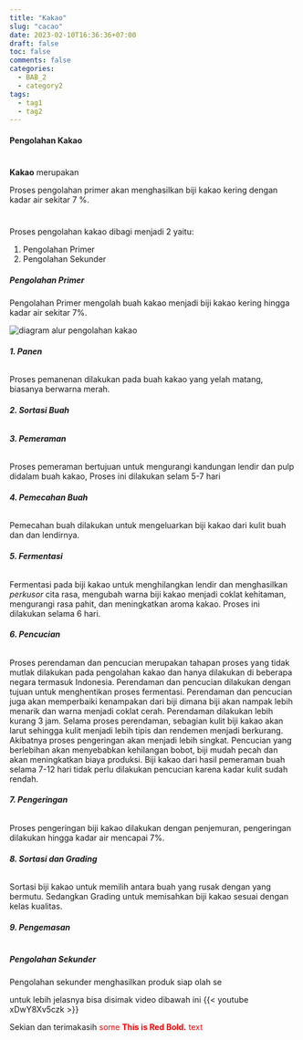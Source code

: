 ```yaml
---
title: "Kakao"
slug: "cacao"
date: 2023-02-10T16:36:36+07:00
draft: false
toc: false
comments: false
categories:
  - BAB_2
  - category2
tags:
  - tag1
  - tag2
---
```


#### Pengolahan Kakao
#
**Kakao** merupakan

Proses pengolahan primer akan menghasilkan biji kakao kering dengan kadar air sekitar 7 %.
#
Proses pengolahan kakao dibagi menjadi 2 yaitu:

1. Pengolahan Primer
2. Pengolahan Sekunder

##### Pengolahan Primer

Pengolahan Primer mengolah buah kakao menjadi biji kakao kering hingga kadar air sekitar 7%.

![diagram alur pengolahan kakao](https://4.bp.blogspot.com/-89RK3vsPeAw/V9FJ-fgPW5I/AAAAAAAADOY/D-R__QHvwzMdNNKsIaNkEU7rzT2hVep7gCK4B/s1600/API%2BSimsimi%2Bdan%2BBot%2BTelegram%2B-%2BPetani%2BKode.png)

###### **1. Panen**

Proses pemanenan dilakukan pada buah kakao yang yelah matang, biasanya berwarna merah.

###### **2. Sortasi Buah**

###### **3. Pemeraman**

Proses pemeraman bertujuan untuk mengurangi kandungan lendir dan pulp didalam buah kakao,
Proses ini dilakukan selam 5-7 hari

###### **4. Pemecahan Buah**

Pemecahan buah dilakukan untuk mengeluarkan biji kakao dari kulit buah dan dan lendirnya.

###### **5. Fermentasi**

Fermentasi pada biji kakao untuk menghilangkan lendir dan menghasilkan _perkusor_ cita rasa, mengubah warna biji kakao menjadi coklat kehitaman, mengurangi rasa pahit, dan meningkatkan aroma kakao. Proses ini dilakukan selama 6 hari.

###### **6. Pencucian**
Proses perendaman dan pencucian merupakan tahapan proses yang tidak mutlak dilakukan pada pengolahan kakao dan hanya dilakukan di beberapa negara termasuk Indonesia. Perendaman dan pencucian dilakukan dengan tujuan untuk menghentikan proses fermentasi. Perendaman dan pencucian juga akan memperbaiki kenampakan dari biji dimana biji akan nampak lebih menarik dan warna menjadi coklat cerah.
Perendaman dilakukan lebih kurang 3 jam. Selama proses perendaman, sebagian kulit biji kakao akan larut sehingga kulit menjadi lebih tipis dan rendemen menjadi berkurang. Akibatnya proses pengeringan akan menjadi lebih singkat. Pencucian yang berlebihan akan menyebabkan kehilangan bobot, biji mudah pecah dan akan meningkatkan biaya produksi. Biji kakao dari hasil pemeraman buah selama 7-12 hari tidak perlu dilakukan pencucian karena kadar kulit sudah rendah.


###### **7. Pengeringan**

Proses pengeringan biji kakao dilakukan dengan penjemuran, pengeringan dilakukan hingga kadar air mencapai 7%.

###### **8. Sortasi dan Grading**

Sortasi biji kakao untuk memilih antara buah yang rusak dengan yang bermutu. Sedangkan Grading untuk memisahkan biji kakao sesuai dengan kelas kualitas.

###### **9. Pengemasan**

#

##### Pengolahan Sekunder

Pengolahan sekunder menghasilkan produk siap olah se

untuk lebih jelasnya bisa disimak video dibawah ini
{{< youtube xDwY8Xv5czk >}}

Sekian dan terimakasih
<span style="color:red">some **This is Red Bold.** text</span>

<!--more-->
